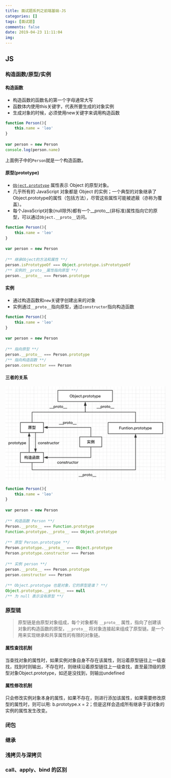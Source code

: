 ```yaml
---
title: 面试题系列之前端基础-JS
categories: []
tags: [面试题]
comments: false
date: 2019-04-23 11:11:04
img:
---
```

## JS

### 构造函数/原型/实例

#### 构造函数

* 构造函数的函数名的第一个字母通常大写
* 函数体内使用this关键字，代表所要生成的对象实例
* 生成对象的时候，必须使用new关键字来调用构造函数

``` js
function Person(){
    this.name = 'leo'
}

var person = new Person
console.log(person.name)
```

上面例子中的`Person`就是一个构造函数。

#### 原型(prototype)

* [`Object.prototype`](https://developer.mozilla.org/zh-CN/docs/Web/JavaScript/Reference/Global_Objects/Object/prototype) 属性表示 Object 的原型对象。
* 几乎所有的 JavaScript 对象都是 Object 的实例；一个典型的对象继承了Object.prototype的属性（包括方法），尽管这些属性可能被遮蔽（亦称为覆盖）。
* 每个JavaScript对象(null除外)都有一个__proto__(非标准)属性指向它的原型，可以通过`Object.__proto__`访问。

``` js
function Person(){
    this.name = 'leo'
}

var person = new Person

/** 继承Object的方法和属性 **/
person.isPrototypeOf === Object.prototype.isPrototypeOf
/** 实例的__proto__属性指向原型 **/
person.__proto__ === Person.prototype
```

#### 实例

* 通过构造函数和`new`关键字创建出来的对象
* 实例通过`__proto__`指向原型，通过`constructor`指向构造函数

``` js
function Person(){
    this.name = 'leo'
}

var person = new Person

/** 指向原型 **/
person.__proto__ === Person.prototype
/** 指向构造函数 **/
person.constructor === Person
```

#### 三者的关系

![image](/images/prototype_all.png)

``` js
function Person(){
    this.name = 'leo'
}

var person = new Person

/** 构造函数 Person **/
Person.__proto__ === Function.prototype
Function.prototype.__proto__ === Object.prototype

/** 原型 Person.prototype **/
Person.prototype.__proto__ === Object.prototype
Person.prototype.constructor === Person

/** 实例 person **/
person.__proto__ === Person.prototype
person.constructor === Person

/** Object.prototype 也是对象，它的原型是谁？ **/
Object.prototype.__proto__ === null
/** 为 null 表示没有原型 **/
```

### 原型链

> 原型链是由原型对象组成，每个对象都有 `__proto__` 属性，指向了创建该对象的构造函数的原型，`__proto__` 将对象连接起来组成了原型链。是一个用来实现继承和共享属性的有限的对象链。

#### 属性查找机制

当查找对象的属性时，如果实例对象自身不存在该属性，则沿着原型链往上一级查找，找到时则输出，不存在时，则继续沿着原型链往上一级查找，直至最顶级的原型对象Object.prototype，如还是没找到，则输出undefined

#### 属性修改机制

只会修改实例对象本身的属性，如果不存在，则进行添加该属性，如果需要修改原型的属性时，则可以用: b.prototype.x = 2；但是这样会造成所有继承于该对象的实例的属性发生改变。

### 闭包

### 继承

### 浅拷贝与深拷贝

### call、apply、bind 的区别

